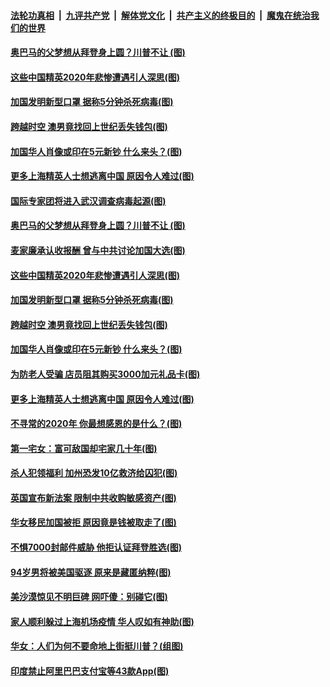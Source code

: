 ####  [法轮功真相](../../../../basic/blob/master/README.md?t=11281931) &nbsp;|&nbsp; [九评共产党](../../../../9ping.md/blob/master/README.md?t=11281931) &nbsp;|&nbsp; [解体党文化](../../../../jtdwh.md/blob/master/README.md?t=11281931)  &nbsp;|&nbsp; [共产主义的终极目的](../../../../gczydzjmd.md/blob/master/README.md?t=11281931) &nbsp;|&nbsp; [魔鬼在统治我们的世界](../../../../mgztzwmdsj.md/blob/master/README.md?t=11281931) 

#### [奥巴马的父梦想从拜登身上圆？川普不让 (图)](../pages/p3/953497.md?t=11281931) 

#### [这些中国精英2020年悲惨遭遇引人深思(图)](../pages/p3/953981.md?t=11281931) 

#### [加国发明新型口罩 据称5分钟杀死病毒(图)](../pages/p3/953973.md?t=11281931) 

#### [跨越时空 澳男竟找回上世纪丢失钱包(图)](../pages/p3/953969.md?t=11281931) 

#### [加国华人肖像或印在5元新钞 什么来头？(图)](../pages/p3/953553.md?t=11281931) 

#### [更多上海精英人士想逃离中国 原因令人难过(图)](../pages/p3/953878.md?t=11281931) 

#### [国际专家团将进入武汉调查病毒起源(图)](../pages/p3/954001.md?t=11281931) 

#### [奥巴马的父梦想从拜登身上圆？川普不让 (图)](../pages/p3/953497.md?t=11281931) 

#### [麦家廉承认收报酬 曾与中共讨论加国大选(图)](../pages/p3/953991.md?t=11281931) 

#### [这些中国精英2020年悲惨遭遇引人深思(图)](../pages/p3/953981.md?t=11281931) 

#### [加国发明新型口罩 据称5分钟杀死病毒(图)](../pages/p3/953973.md?t=11281931) 

#### [跨越时空 澳男竟找回上世纪丢失钱包(图)](../pages/p3/953969.md?t=11281931) 

#### [加国华人肖像或印在5元新钞 什么来头？(图)](../pages/p3/953553.md?t=11281931) 

#### [为防老人受骗 店员阻其购买3000加元礼品卡(图)](../pages/p3/953910.md?t=11281931) 

#### [更多上海精英人士想逃离中国 原因令人难过(图)](../pages/p3/953878.md?t=11281931) 

#### [不寻常的2020年 你最想感恩的是什么？(图)](../pages/p3/953863.md?t=11281931) 

#### [第一宅女：富可敌国却宅家几十年(图)](../pages/p3/953835.md?t=11281931) 

#### [杀人犯领福利 加州恐发10亿救济给囚犯(图)](../pages/p3/953792.md?t=11281931) 

#### [英国宣布新法案 限制中共收购敏感资产(图)](../pages/p3/953794.md?t=11281931) 

#### [华女移民加国被拒 原因竟是钱被取走了(图)](../pages/p3/953786.md?t=11281931) 

#### [不惧7000封邮件威胁 他拒认证拜登胜选(图)](../pages/p3/953755.md?t=11281931) 

#### [94岁男将被美国驱逐 原来是藏匿纳粹(图)](../pages/p3/953759.md?t=11281931) 

#### [美沙漠惊见不明巨碑 网吓傻：别碰它(图)](../pages/p3/953746.md?t=11281931) 

#### [家人顺利躲过上海机场疫情 华人叹如有神助(图)](../pages/p3/953710.md?t=11281931) 

#### [华女：人们为何不要命地上街挺川普？(组图)](../pages/p3/953686.md?t=11281931) 

#### [印度禁止阿里巴巴支付宝等43款App(图)](../pages/p3/953682.md?t=11281931) 


